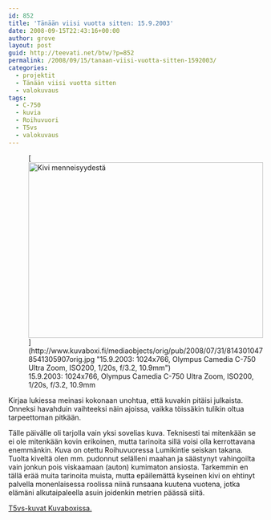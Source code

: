 ```yaml
---
id: 852
title: 'Tänään viisi vuotta sitten: 15.9.2003'
date: 2008-09-15T22:43:16+00:00
author: grove
layout: post
guid: http://teevati.net/btw/?p=852
permalink: /2008/09/15/tanaan-viisi-vuotta-sitten-1592003/
categories:
  - projektit
  - Tänään viisi vuotta sitten
  - valokuvaus
tags:
  - C-750
  - kuvia
  - Roihuvuori
  - T5vs
  - valokuvaus
---
```

<figure style="width: 468px" class="wp-caption aligncenter">[<img title="Kivi menneisyydestä" src="http://www.kuvaboxi.fi/mediaobjects/pub/2008/07/31/8143010478541305907web_0.jpg" alt="Kivi menneisyydestä" width="468" height="350" />](http://www.kuvaboxi.fi/mediaobjects/orig/pub/2008/07/31/8143010478541305907orig.jpg "15.9.2003: 1024x766, Olympus Camedia C-750 Ultra Zoom, ISO200, 1/20s, f/3.2, 10.9mm")<figcaption class="wp-caption-text">15.9.2003: 1024x766, Olympus Camedia C-750 Ultra Zoom, ISO200, 1/20s, f/3.2, 10.9mm</figcaption></figure> 

Kirjaa lukiessa meinasi kokonaan unohtua, että kuvakin pitäisi julkaista. Onneksi havahduin vaihteeksi näin ajoissa, vaikka töissäkin tulikin oltua tarpeettoman pitkään.

Tälle päivälle oli tarjolla vain yksi sovelias kuva. Teknisesti tai mitenkään se ei ole mitenkään kovin erikoinen, mutta tarinoita sillä voisi olla kerrottavana enemmänkin. Kuva on otettu Roihuvuoressa Lumikintie seiskan takana. Tuolta kiveltä olen mm. pudonnut selälleni maahan ja säästynyt vahingoilta vain jonkun pois viskaamaan (auton) kumimaton ansiosta. Tarkemmin en tällä erää muita tarinoita muista, mutta epäilemättä kyseinen kivi on ehtinyt palvella monenlaisessa roolissa niinä runsaana kuutena vuotena, jotka elämäni alkutaipaleella asuin joidenkin metrien päässä siitä.

[<span>T5vs-kuvat Kuvaboxissa.</span>](http://www.kuvaboxi.fi/julkinen/29poj+taavetti-btw-t5vs.html "Kuvaboxi - BTW: T5vs (Taavetti)")
